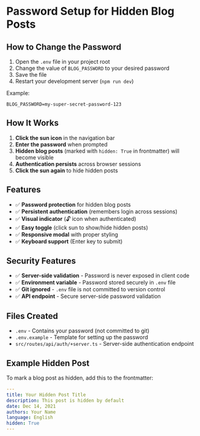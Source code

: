 # Password Setup for Hidden Blog Posts

## How to Change the Password

1. Open the `.env` file in your project root
2. Change the value of `BLOG_PASSWORD` to your desired password
3. Save the file
4. Restart your development server (`npm run dev`)

Example:
```
BLOG_PASSWORD=my-super-secret-password-123
```

## How It Works

1. **Click the sun icon** in the navigation bar
2. **Enter the password** when prompted
3. **Hidden blog posts** (marked with `hidden: True` in frontmatter) will become visible
4. **Authentication persists** across browser sessions
5. **Click the sun again** to hide hidden posts

## Features

- ✅ **Password protection** for hidden blog posts
- ✅ **Persistent authentication** (remembers login across sessions)
- ✅ **Visual indicator** (🔓 icon when authenticated)
- ✅ **Easy toggle** (click sun to show/hide hidden posts)
- ✅ **Responsive modal** with proper styling
- ✅ **Keyboard support** (Enter key to submit)

## Security Features

- ✅ **Server-side validation** - Password is never exposed in client code
- ✅ **Environment variable** - Password stored securely in `.env` file
- ✅ **Git ignored** - `.env` file is not committed to version control
- ✅ **API endpoint** - Secure server-side password validation

## Files Created

- `.env` - Contains your password (not committed to git)
- `.env.example` - Template for setting up the password
- `src/routes/api/auth/+server.ts` - Server-side authentication endpoint

## Example Hidden Post

To mark a blog post as hidden, add this to the frontmatter:

```yaml
---
title: Your Hidden Post Title
description: This post is hidden by default
date: Dec 14, 2021
authors: Your Name
language: English
hidden: True
---
```
